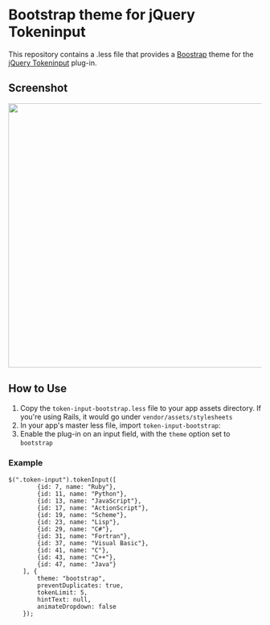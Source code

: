 # Bootstrap theme for jQuery Tokeninput

This repository contains a .less file that provides a [Boostrap](http://twitter.github.com/bootstrap/) theme for the [jQuery Tokeninput](http://loopj.com/jquery-tokeninput/) plug-in.

## Screenshot
<img src="http://i.imgur.com/DT1OkbB.png" width=525 />

## How to Use

1. Copy the `token-input-bootstrap.less` file to your app assets directory. If you're using Rails, it would go under `vendor/assets/stylesheets`
2. In your app's master less file, import `token-input-bootstrap`:
3. Enable the plug-in on an input field, with the `theme` option set to `bootstrap`

### Example
```
$(".token-input").tokenInput([
        {id: 7, name: "Ruby"},
        {id: 11, name: "Python"},
        {id: 13, name: "JavaScript"},
        {id: 17, name: "ActionScript"},
        {id: 19, name: "Scheme"},
        {id: 23, name: "Lisp"},
        {id: 29, name: "C#"},
        {id: 31, name: "Fortran"},
        {id: 37, name: "Visual Basic"},
        {id: 41, name: "C"},
        {id: 43, name: "C++"},
        {id: 47, name: "Java"}
    ], {
        theme: "bootstrap",
        preventDuplicates: true,
        tokenLimit: 5,
        hintText: null,
        animateDropdown: false
    });
```

